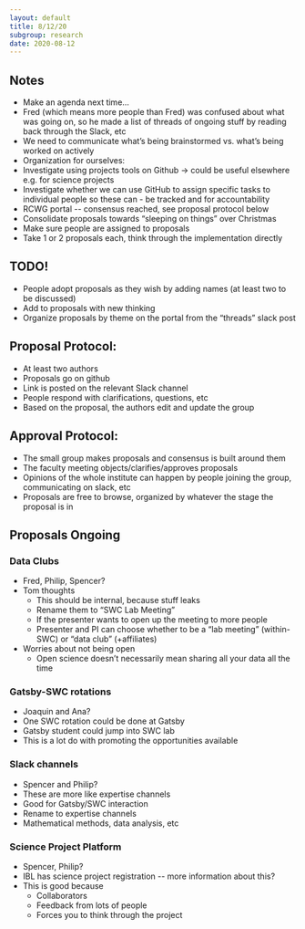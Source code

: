 ```yaml
---
layout: default
title: 8/12/20
subgroup: research
date: 2020-08-12
---
```


## Notes

- Make an agenda next time…
- Fred (which means more people than Fred) was confused about what was going on, so he made a list of threads of ongoing stuff by reading back through the Slack, etc
- We need to communicate what’s being brainstormed vs. what’s being worked on actively
- Organization for ourselves:
- Investigate using projects tools on Github → could be useful elsewhere e.g. for science projects
- Investigate whether we can use GitHub to assign specific tasks to individual people so these can - be tracked and for accountability
- RCWG portal -- consensus reached, see proposal protocol below
- Consolidate proposals towards “sleeping on things” over Christmas
- Make sure people are assigned to proposals
- Take 1 or 2 proposals each, think through the implementation directly

## TODO!
- People adopt proposals as they wish by adding names (at least two to be discussed)
- Add to proposals with new thinking
- Organize proposals by theme on the portal from the “threads” slack post

## Proposal Protocol:
- At least two authors
- Proposals go on github
- Link is posted on the relevant Slack channel
- People respond with clarifications, questions, etc
- Based on the proposal, the authors edit and update the group

## Approval Protocol:
- The small group makes proposals and consensus is built around them
- The faculty meeting objects/clarifies/approves proposals
- Opinions of the whole institute can happen by people joining the group, communicating on slack, etc
- Proposals are free to browse, organized by whatever the stage the proposal is in

## Proposals Ongoing

### Data Clubs
- Fred, Philip, Spencer?
- Tom thoughts
	- This should be internal, because stuff leaks
	- Rename them to “SWC Lab Meeting”
	- If the presenter wants to open up the meeting to more people
	- Presenter and PI can choose whether to be a “lab meeting” (within-SWC) or “data club” (+affiliates)
- Worries about not being open
	- Open science doesn’t necessarily mean sharing all your data all the time

### Gatsby-SWC rotations
- Joaquin and Ana?
- One SWC rotation could be done at Gatsby
- Gatsby student could jump into SWC lab
- This is a lot do with promoting the opportunities available

### Slack channels
- Spencer and Philip?
- These are more like expertise channels
- Good for Gatsby/SWC interaction
- Rename to expertise channels
- Mathematical methods, data analysis, etc

### Science Project Platform
- Spencer, Philip?
- IBL has science project registration -- more information about this?
- This is good because
  - Collaborators
  - Feedback from lots of people
  - Forces you to think through the project
